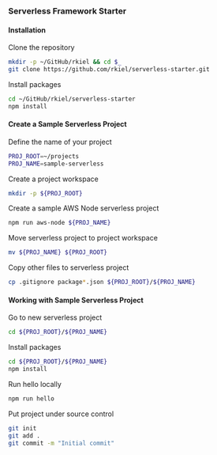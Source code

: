 ### Serverless Framework Starter

#### Installation

Clone the repository

```bash
mkdir -p ~/GitHub/rkiel && cd $_
git clone https://github.com/rkiel/serverless-starter.git
```

Install packages

```bash
cd ~/GitHub/rkiel/serverless-starter
npm install
```

#### Create a Sample Serverless Project

Define the name of your project

```bash
PROJ_ROOT=~/projects
PROJ_NAME=sample-serverless
```

Create a project workspace

```bash
mkdir -p ${PROJ_ROOT}
```

Create a sample AWS Node serverless project

```bash
npm run aws-node ${PROJ_NAME}
```

Move serverless project to project workspace

```bash
mv ${PROJ_NAME} ${PROJ_ROOT}
```

Copy other files to serverless project

```bash
cp .gitignore package*.json ${PROJ_ROOT}/${PROJ_NAME}
```

#### Working with Sample Serverless Project

Go to new serverless project

```bash
cd ${PROJ_ROOT}/${PROJ_NAME}
```

Install packages

```bash
cd ${PROJ_ROOT}/${PROJ_NAME}
npm install
```

Run hello locally

```bash
npm run hello
```

Put project under source control

```bash
git init
git add .
git commit -m "Initial commit"
```
